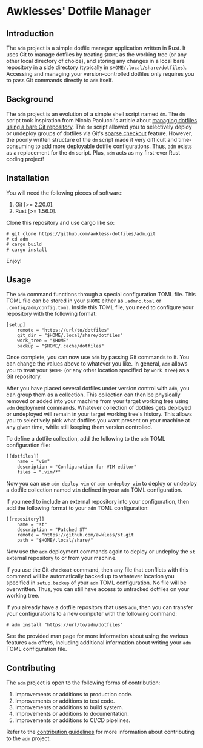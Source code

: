 <!--
SPDX-FileCopyrightText: 2024 Jason Pena <jasonpena@awkless.com>
SPDX-License-Identifier: MIT
-->

# Awklesses' Dotfile Manager

## Introduction

The `adm` project is a simple dotfile manager application written in Rust. It
uses Git to manage dotfiles by treating `$HOME` as the working tree (or any
other local directory of choice), and storing any changes in a local bare
repository in a side directory (typically in `$HOME/.local/share/dotfiles`).
Accessing and managing your version-controlled dotfiles only requires you to
pass Git commands directly to `adm` itself.

## Background

The `adm` project is an evolution of a simple shell script named `dm`. The `dm`
script took inspiration from Nicola Paolucci's article about [managing dotfiles
using a bare Git repository][durdn-article]. The `dm` script allowed you to
selectively deploy or undeploy groups of dotfiles via Git's [sparse
checkout][sparse-checkout] feature. However, the poorly written structure of the
`dm` script made it very difficult and time-consuming to add more deployable
dotfile configurations.  Thus, `adm` exists as a replacement for the `dm`
script. Plus, `adm` acts as my first-ever Rust coding project!

## Installation

You will need the following pieces of software:

1. Git [>= 2.20.0].
1. Rust [>= 1.56.0].

Clone this repository and use cargo like so:

```
# git clone https://github.com/awkless-dotfiles/adm.git
# cd adm
# cargo build
# cargo install
```

Enjoy!

## Usage

The `adm` command functions through a special configuration TOML file. This TOML
file can be stored in your `$HOME` either as `.admrc.toml` or
`.config/adm/config.toml`.  Inside this TOML file, you need to configure your
repository with the following format:

```
[setup]
    remote = "https://url/to/dotfiles"
    git_dir = "$HOME/.local/share/dotfiles"
    work_tree = "$HOME"
    backup = "$HOME/.cache/dotfiles"
```

Once complete, you can now use `adm` by passing Git commands to it. You can
change the values above to whatever you like. In general, `adm` allows you to
treat your `$HOME` (or any other location specified by `work_tree`) as a Git
repository.

After you have placed several dotfiles under version control with `adm`, you can
group them as a collection. This collection can then be physically removed or
added into your machine from your target working tree using `adm` deployment
commands. Whatever collection of dotfiles gets deployed or undeployed will
remain in your target working tree's history. This allows you to selectively
pick what dotfiles you want present on your machine at any given time, while
still keeping them version controlled.

To define a dotfile collection, add the following to the `adm` TOML
configuration file:

```
[[dotfiles]]
    name = "vim"
    description = "Configuration for VIM editor"
    files = ".vim/*"
```

Now you can use `adm deploy vim` or `adm undeploy vim` to deploy or undeploy a
dotfile collection named `vim` defined in your `adm` TOML configuration.

If you need to include an external repository into your configuration, then add
the following format to your `adm` TOML configuration:

```
[[repository]]
    name = "st"
    description = "Patched ST"
    remote = "https://github.com/awkless/st.git
    path = "$HOME/.local/share/"
```

Now use the `adm` deployment commands again to deploy or undeploy the `st`
external repository to or from your machine.

If you use the Git `checkout` command, then any file that conflicts with this
command will be automatically backed up to whatever location you specified in
`setup.backup` of your `adm` TOML configuration. No file will be overwritten.
Thus, you can still have access to untracked dotfiles on your working tree.

If you already have a dotfile repository that uses `adm`, then you can transfer
your configurations to a new computer with the following command:

```
# adm install "https://url/to/adm/dotfiles"
```

See the provided man page for more information about using the various
features `adm` offers, including additional information about writing your `adm`
TOML configuration file.

## Contributing

The `adm` project is open to the following forms of contribution:

1. Improvements or additions to production code.
1. Improvements or additions to test code.
1. Improvements or additions to build system.
1. Improvements or additions to documentation.
1. Improvements or additions to CI/CD pipelines.

Refer to the [contribution guidelines][contributing] for more information about
contributing to the `adm` project.

[durdn-article]: https://www.atlassian.com/git/tutorials/dotfiles
[sparse-checkout]: https://git-scm.com/docs/git-sparse-checkout
[contributing]: CONTRIBUTING.md

